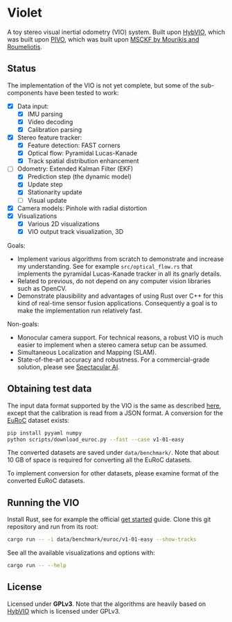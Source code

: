 # Violet

A toy stereo visual inertial odometry (VIO) system. Built upon [HybVIO](https://github.com/SpectacularAI/HybVIO), which was built upon [PIVO](https://arxiv.org/pdf/1708.00894.pdf), which was built upon [MSCKF by Mourikis and Roumeliotis](https://www-users.cse.umn.edu/~stergios/papers/ICRA07-MSCKF.pdf).

## Status

The implementation of the VIO is not yet complete, but some of the sub-components have been tested to work:

- [X] Data input:
  - [X] IMU parsing
  - [X] Video decoding
  - [X] Calibration parsing
- [X] Stereo feature tracker:
  - [X] Feature detection: FAST corners
  - [X] Optical flow: Pyramidal Lucas-Kanade
  - [X] Track spatial distribution enhancement
- [ ] Odometry: Extended Kalman Filter (EKF)
  - [X] Prediction step (the dynamic model)
  - [X] Update step
  - [X] Stationarity update
  - [ ] Visual update
- [X] Camera models: Pinhole with radial distortion
- [X] Visualizations
  - [X] Various 2D visualizations
  - [X] VIO output track visualization, 3D

Goals:

* Implement various algorithms from scratch to demonstrate and increase my understanding. See for example `src/optical_flow.rs` that implements the pyramidal Lucas-Kanade tracker in all its gnarly details.
* Related to previous, do not depend on any computer vision libraries such as OpenCV.
* Demonstrate plausibility and advantages of using Rust over C++ for this kind of real-time sensor fusion applications. Consequently a goal is to make the implementation run relatively fast.

Non-goals:

* Monocular camera support. For technical reasons, a robust VIO is much easier to implement when a stereo camera setup can be assumed.
* Simultaneous Localization and Mapping (SLAM).
* State-of-the-art accuracy and robustness. For a commercial-grade solution, please see [Spectacular AI](https://www.spectacularai.com/).

## Obtaining test data

The input data format supported by the VIO is the same as described [here](https://github.com/AaltoML/vio_benchmark#benchmark-data-format), except that the calibration is read from a JSON format. A conversion for the [EuRoC](https://projects.asl.ethz.ch/datasets/doku.php?id=kmavvisualinertialdatasets) dataset exists:

```bash
pip install pyyaml numpy
python scripts/download_euroc.py --fast --case v1-01-easy
```

The converted datasets are saved under `data/benchmark/`. Note that about 10 GB of space is required for converting all the EuRoC datasets.

To implement conversion for other datasets, please examine format of the converted EuRoC datasets.

## Running the VIO

Install Rust, see for example the official [get started](https://www.rust-lang.org/learn/get-started) guide. Clone this git repository and run from its root:

```bash
cargo run -- -i data/benchmark/euroc/v1-01-easy --show-tracks
```

See all the available visualizations and options with:

```bash
cargo run -- --help
```

## License

Licensed under **GPLv3**. Note that the algorithms are heavily based on [HybVIO](https://github.com/SpectacularAI/HybVIO) which is licensed under GPLv3.
